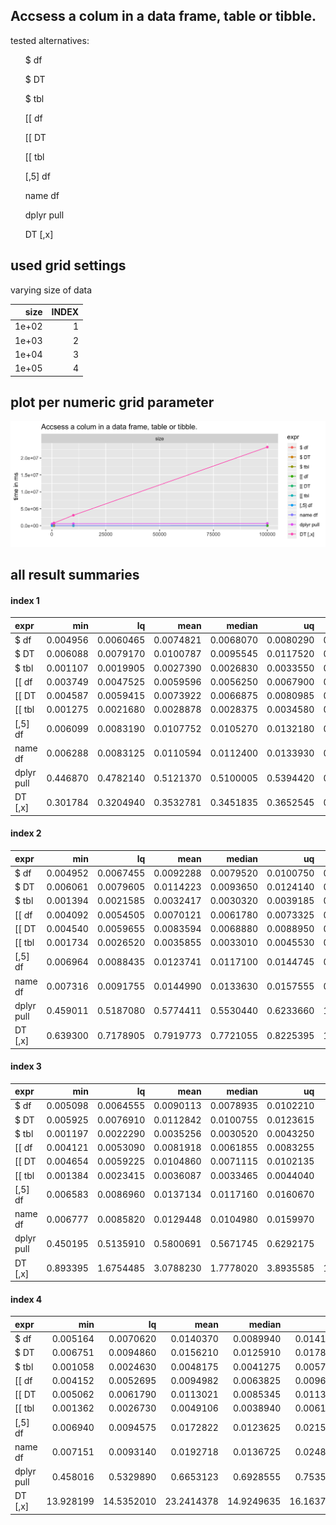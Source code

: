 ## Accsess a colum in a data frame, table or tibble.



tested alternatives:

<ul>
$ df</ul><ul>$ DT</ul><ul>$ tbl</ul><ul>[[ df</ul><ul>[[ DT</ul><ul>[[ tbl</ul><ul>[,5] df</ul><ul>name df</ul><ul>dplyr pull</ul><ul>DT [,x]
</ul>


## used grid settings 

varying size of data


|  size| INDEX|
|-----:|-----:|
| 1e+02|     1|
| 1e+03|     2|
| 1e+04|     3|
| 1e+05|     4|


## plot per numeric grid parameter 

![](
benchmark_grid_num.png
)



##  all result summaries 

#### index 1

|expr       |      min|        lq|      mean|    median|        uq|      max| neval|
|:----------|--------:|---------:|---------:|---------:|---------:|--------:|-----:|
|$ df       | 0.004956| 0.0060465| 0.0074821| 0.0068070| 0.0080290| 0.020423|   100|
|$ DT       | 0.006088| 0.0079170| 0.0100787| 0.0095545| 0.0117520| 0.021097|   100|
|$ tbl      | 0.001107| 0.0019905| 0.0027390| 0.0026830| 0.0033550| 0.006238|   100|
|[[ df      | 0.003749| 0.0047525| 0.0059596| 0.0056250| 0.0067900| 0.010628|   100|
|[[ DT      | 0.004587| 0.0059415| 0.0073922| 0.0066875| 0.0080985| 0.036219|   100|
|[[ tbl     | 0.001275| 0.0021680| 0.0028878| 0.0028375| 0.0034580| 0.005743|   100|
|[,5] df    | 0.006099| 0.0083190| 0.0107752| 0.0105270| 0.0132180| 0.017182|   100|
|name df    | 0.006288| 0.0083125| 0.0110594| 0.0112400| 0.0133930| 0.026800|   100|
|dplyr pull | 0.446870| 0.4782140| 0.5121370| 0.5100005| 0.5394420| 0.695281|   100|
|DT [,x]    | 0.301784| 0.3204940| 0.3532781| 0.3451835| 0.3652545| 0.645620|   100|


#### index 2

|expr       |      min|        lq|      mean|    median|        uq|      max| neval|
|:----------|--------:|---------:|---------:|---------:|---------:|--------:|-----:|
|$ df       | 0.004952| 0.0067455| 0.0092288| 0.0079520| 0.0100750| 0.042672|   100|
|$ DT       | 0.006061| 0.0079605| 0.0114223| 0.0093650| 0.0124140| 0.072524|   100|
|$ tbl      | 0.001394| 0.0021585| 0.0032417| 0.0030320| 0.0039185| 0.010344|   100|
|[[ df      | 0.004092| 0.0054505| 0.0070121| 0.0061780| 0.0073325| 0.016195|   100|
|[[ DT      | 0.004540| 0.0059655| 0.0083594| 0.0068880| 0.0088950| 0.031795|   100|
|[[ tbl     | 0.001734| 0.0026520| 0.0035855| 0.0033010| 0.0045530| 0.006500|   100|
|[,5] df    | 0.006964| 0.0088435| 0.0123741| 0.0117100| 0.0144745| 0.034923|   100|
|name df    | 0.007316| 0.0091755| 0.0144990| 0.0133630| 0.0157555| 0.116189|   100|
|dplyr pull | 0.459011| 0.5187080| 0.5774411| 0.5530440| 0.6233660| 1.048956|   100|
|DT [,x]    | 0.639300| 0.7178905| 0.7919773| 0.7721055| 0.8225395| 1.433785|   100|


#### index 3

|expr       |      min|        lq|      mean|    median|        uq|       max| neval|
|:----------|--------:|---------:|---------:|---------:|---------:|---------:|-----:|
|$ df       | 0.005098| 0.0064555| 0.0090113| 0.0078935| 0.0102210|  0.021809|   100|
|$ DT       | 0.005925| 0.0076910| 0.0112842| 0.0100755| 0.0123615|  0.041032|   100|
|$ tbl      | 0.001197| 0.0022290| 0.0035256| 0.0030520| 0.0043250|  0.012911|   100|
|[[ df      | 0.004121| 0.0053090| 0.0081918| 0.0061855| 0.0083255|  0.052938|   100|
|[[ DT      | 0.004654| 0.0059225| 0.0104860| 0.0071115| 0.0102135|  0.150301|   100|
|[[ tbl     | 0.001384| 0.0023415| 0.0036087| 0.0033465| 0.0044040|  0.016315|   100|
|[,5] df    | 0.006583| 0.0086960| 0.0137134| 0.0117160| 0.0160670|  0.044562|   100|
|name df    | 0.006777| 0.0085820| 0.0129448| 0.0104980| 0.0159970|  0.046031|   100|
|dplyr pull | 0.450195| 0.5135910| 0.5800691| 0.5671745| 0.6292175|  0.910227|   100|
|DT [,x]    | 0.893395| 1.6754485| 3.0788230| 1.7778020| 3.8935585| 19.355681|   100|


#### index 4

|expr       |       min|         lq|       mean|     median|         uq|        max| neval|
|:----------|---------:|----------:|----------:|----------:|----------:|----------:|-----:|
|$ df       |  0.005164|  0.0070620|  0.0140370|  0.0089940|  0.0141205|   0.177867|   100|
|$ DT       |  0.006751|  0.0094860|  0.0156210|  0.0125910|  0.0178680|   0.036609|   100|
|$ tbl      |  0.001058|  0.0024630|  0.0048175|  0.0041275|  0.0057400|   0.021503|   100|
|[[ df      |  0.004152|  0.0052695|  0.0094982|  0.0063825|  0.0096365|   0.034294|   100|
|[[ DT      |  0.005062|  0.0061790|  0.0113021|  0.0085345|  0.0113505|   0.042448|   100|
|[[ tbl     |  0.001362|  0.0026730|  0.0049106|  0.0038940|  0.0061370|   0.016084|   100|
|[,5] df    |  0.006940|  0.0094575|  0.0172822|  0.0123625|  0.0215840|   0.050919|   100|
|name df    |  0.007151|  0.0093140|  0.0192718|  0.0136725|  0.0248730|   0.059064|   100|
|dplyr pull |  0.458016|  0.5329890|  0.6653123|  0.6928555|  0.7535595|   0.971378|   100|
|DT [,x]    | 13.928199| 14.5352010| 23.2414378| 14.9249635| 16.1637405| 104.502032|   100|


